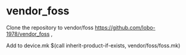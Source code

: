 # vendor_foss
Clone the repository to vendor/foss
https://github.com/lobo-1978/vendor_foss ,


Add to device.mk
$(call inherit-product-if-exists, vendor/foss/foss.mk)
